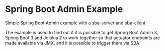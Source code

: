 # Spring Boot Admin Example

Simple Spring Boot Admin example with a sba-server and sba-client.

The example is used to find out if it is possible to get Spring Boot Admin 3, Spring Boot 3 and Jolokia 2 to work together so that actuator endpoints are made available via JMX, and it is possible to trigger them via SBA.   
